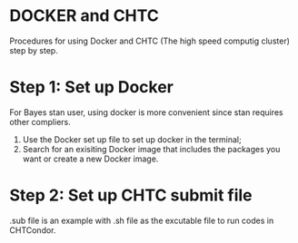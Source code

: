 # DOCKER and CHTC
Procedures for using Docker and CHTC (The high speed computig cluster) step by step.

# Step 1: Set up Docker
For Bayes stan user, using docker is more convenient since stan requires other compliers.
1. Use the Docker set up file to set up docker in the terminal;
2. Search for an exisiting Docker image that includes the packages you want or create a new Docker image.

# Step 2: Set up CHTC submit file
.sub file is an example with .sh file as the excutable file to run codes in CHTCondor.
